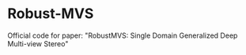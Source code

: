 # Robust-MVS
Official code for paper: "RobustMVS: Single Domain Generalized Deep Multi-view Stereo"
